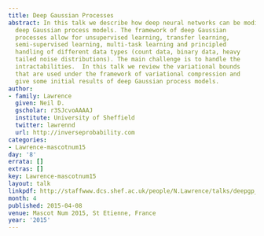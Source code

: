 ```yaml
---
title: Deep Gaussian Processes
abstract: In this talk we describe how deep neural networks can be modified to produce
  deep Gaussian process models. The framework of deep Gaussian
  processes allow for unsupervised learning, transfer learning,
  semi-supervised learning, multi-task learning and principled
  handling of different data types (count data, binary data, heavy
  tailed noise distributions). The main challenge is to handle the
  intractabilities.  In this talk we review the variational bounds
  that are used under the framework of variational compression and
  give some initial results of deep Gaussian process models.
author:
- family: Lawrence
  given: Neil D.
  gscholar: r3SJcvoAAAAJ
  institute: University of Sheffield
  twitter: lawrennd
  url: http://inverseprobability.com
categories:
- Lawrence-mascotnum15
day: '8'
errata: []
extras: []
key: Lawrence-mascotnum15
layout: talk
linkpdf: http://staffwww.dcs.shef.ac.uk/people/N.Lawrence/talks/deepgp_mascotnum15.pdf
month: 4
published: 2015-04-08
venue: Mascot Num 2015, St Etienne, France
year: '2015'
---
```

